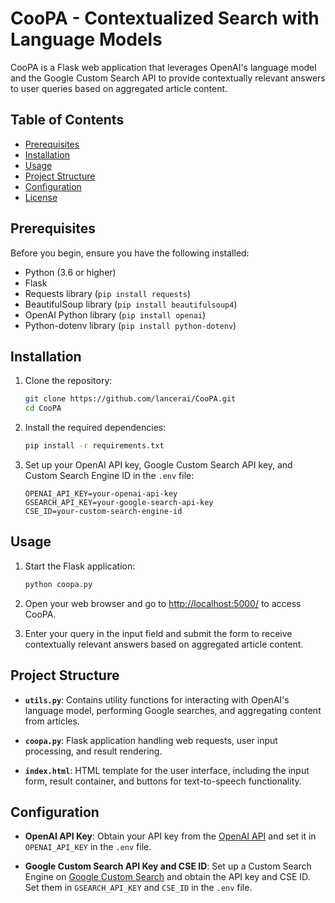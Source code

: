 # CooPA - Contextualized Search with Language Models

CooPA is a Flask web application that leverages OpenAI's language model and the Google Custom Search API to provide contextually relevant answers to user queries based on aggregated article content.

## Table of Contents

- [Prerequisites](#prerequisites)
- [Installation](#installation)
- [Usage](#usage)
- [Project Structure](#project-structure)
- [Configuration](#configuration)
- [License](#license)

## Prerequisites

Before you begin, ensure you have the following installed:

- Python (3.6 or higher)
- Flask
- Requests library (`pip install requests`)
- BeautifulSoup library (`pip install beautifulsoup4`)
- OpenAI Python library (`pip install openai`)
- Python-dotenv library (`pip install python-dotenv`)

## Installation

1. Clone the repository:

    ```bash
    git clone https://github.com/lancerai/CooPA.git
    cd CooPA
    ```

2. Install the required dependencies:

    ```bash
    pip install -r requirements.txt
    ```

3. Set up your OpenAI API key, Google Custom Search API key, and Custom Search Engine ID in the `.env` file:

    ```env
    OPENAI_API_KEY=your-openai-api-key
    GSEARCH_API_KEY=your-google-search-api-key
    CSE_ID=your-custom-search-engine-id
    ```

## Usage

1. Start the Flask application:

    ```bash
    python coopa.py
    ```

2. Open your web browser and go to [http://localhost:5000/](http://localhost:5000/) to access CooPA.

3. Enter your query in the input field and submit the form to receive contextually relevant answers based on aggregated article content.

## Project Structure

- **`utils.py`**: Contains utility functions for interacting with OpenAI's language model, performing Google searches, and aggregating content from articles.

- **`coopa.py`**: Flask application handling web requests, user input processing, and result rendering.

- **`index.html`**: HTML template for the user interface, including the input form, result container, and buttons for text-to-speech functionality.

## Configuration

- **OpenAI API Key**: Obtain your API key from the [OpenAI API](https://beta.openai.com/signup/) and set it in `OPENAI_API_KEY` in the `.env` file.

- **Google Custom Search API Key and CSE ID**: Set up a Custom Search Engine on [Google Custom Search](https://programmablesearchengine.google.com/about/) and obtain the API key and CSE ID. Set them in `GSEARCH_API_KEY` and `CSE_ID` in the `.env` file.
